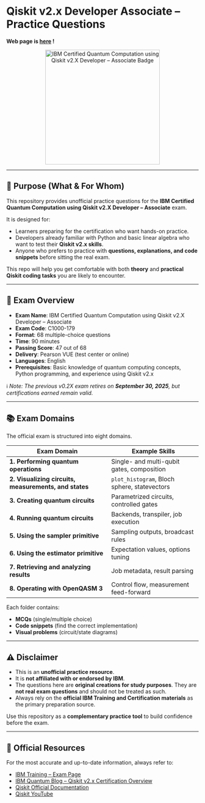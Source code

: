 # Qiskit v2.x Developer Associate – Practice Questions


**Web page is [here](https://quantum-tokyo.github.io/qiskit-certification-prep/) !**

<div align="center">
    <img src="https://images.credly.com/images/64e4bb39-20af-4309-8600-d6e659a3f181/C9008400_BADGE_EMBLEM_FILE_IBMCertifiedQuantumComputationusingQiskitv2.png" alt="IBM Certified Quantum Computation using Qiskit v2.X Developer – Associate Badge" width="300"/>
</div>

---

## 🎯 Purpose (What & For Whom)

This repository provides unofficial practice questions for the
**IBM Certified Quantum Computation using Qiskit v2.X Developer – Associate** exam.

It is designed for:

* Learners preparing for the certification who want hands-on practice.
* Developers already familiar with Python and basic linear algebra who want to test their **Qiskit v2.x skills**.
* Anyone who prefers to practice with **questions, explanations, and code snippets** before sitting the real exam.

This repo will help you get comfortable with both **theory** and **practical Qiskit coding tasks** you are likely to encounter.

---

## 📝 Exam Overview

* **Exam Name**: IBM Certified Quantum Computation using Qiskit v2.X Developer – Associate
* **Exam Code**: C1000-179
* **Format**: 68 multiple-choice questions
* **Time**: 90 minutes
* **Passing Score**: 47 out of 68
* **Delivery**: Pearson VUE (test center or online)
* **Languages**: English
* **Prerequisites**: Basic knowledge of quantum computing concepts, Python programming, and experience using Qiskit v2.x

ℹ️ *Note: The previous v0.2X exam retires on **September 30, 2025**, but certifications earned remain valid.*

---

## 📚 Exam Domains

The official exam is structured into eight domains.

| Exam Domain                                           | Example Skills                               |
| ----------------------------------------------------- | -------------------------------------------- |
| **1. Performing quantum operations**                  | Single- and multi-qubit gates, composition   |
| **2. Visualizing circuits, measurements, and states** | `plot_histogram`, Bloch sphere, statevectors |
| **3. Creating quantum circuits**                      | Parametrized circuits, controlled gates      |
| **4. Running quantum circuits**                       | Backends, transpiler, job execution          |
| **5. Using the sampler primitive**                    | Sampling outputs, broadcast rules            |
| **6. Using the estimator primitive**                  | Expectation values, options tuning           |
| **7. Retrieving and analyzing results**               | Job metadata, result parsing                 |
| **8. Operating with OpenQASM 3**                      | Control flow, measurement feed-forward       |

Each folder contains:

* **MCQs** (single/multiple choice)
* **Code snippets** (find the correct implementation)
* **Visual problems** (circuit/state diagrams)

---

## ⚠️ Disclaimer

* This is an **unofficial practice resource**.
* It is **not affiliated with or endorsed by IBM**.
* The questions here are **original creations for study purposes**. They are **not real exam questions** and should not be treated as such.
* Always rely on the **official IBM Training and Certification materials** as the primary preparation source.

Use this repository as a **complementary practice tool** to build confidence before the exam.

---

## 🔗 Official Resources

For the most accurate and up-to-date information, always refer to:

* [IBM Training – Exam Page](https://www.ibm.com/training/certification/ibm-certified-quantum-computation-using-qiskit-v2x-developer-associate-C9008400)
* [IBM Quantum Blog – Qiskit v2.x Certification Overview](https://www.ibm.com/quantum/blog/qiskit-v2x-developer-certification)
* [Qiskit Official Documentation](https://qiskit.org/)
* [Qiskit YouTube](https://www.youtube.com/qiskit)
